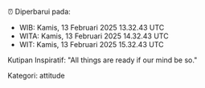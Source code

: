 ⏰ Diperbarui pada:
- WIB: Kamis, 13 Februari 2025 13.32.43 UTC
- WITA: Kamis, 13 Februari 2025 14.32.43 UTC
- WIT: Kamis, 13 Februari 2025 15.32.43 UTC

Kutipan Inspiratif:
"All things are ready if our mind be so."


Kategori: attitude

